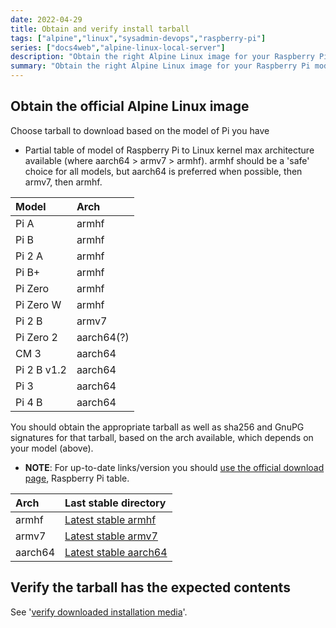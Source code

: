 ```yaml
---
date: 2022-04-29
title: Obtain and verify install tarball
tags: ["alpine","linux","sysadmin-devops","raspberry-pi"]
series: ["docs4web","alpine-linux-local-server"]
description: "Obtain the right Alpine Linux image for your Raspberry Pi model"
summary: "Obtain the right Alpine Linux image for your Raspberry Pi model"
---
```


## Obtain the official Alpine Linux image

Choose tarball to download based on the model of Pi you have

* Partial table of model of Raspberry Pi to Linux kernel max architecture available (where aarch64 > armv7 > armhf). armhf should be a 'safe' choice for all models, but aarch64 is preferred when possible, then armv7, then armhf.

| Model       | Arch       |
|:----------- |:---------- |
| Pi A        | armhf      |
| Pi B        | armhf      |
| Pi 2 A      | armhf      |
| Pi B+       | armhf      |
| Pi Zero     | armhf      |
| Pi Zero W   | armhf      |
| Pi 2 B      | armv7      |
| Pi Zero 2   | aarch64(?) |
| CM 3        | aarch64    |
| Pi 2 B v1.2 | aarch64    |
| Pi 3        | aarch64    |
| Pi 4 B      | aarch64    |

You should obtain the appropriate tarball as well as sha256 and GnuPG signatures for that tarball, based on the arch available, which depends on your model (above).

* **NOTE**: For up-to-date links/version you should [use the official download page](https://www.alpinelinux.org/downloads/), Raspberry Pi table.

| Arch    | Last stable directory                                                                          |
|:------- |:---------------------------------------------------------------------------------------------- |
| armhf   | [Latest stable armhf](https://dl-cdn.alpinelinux.org/alpine/latest-stable/releases/armhf/)     |
| armv7   | [Latest stable armv7](https://dl-cdn.alpinelinux.org/alpine/latest-stable/releases/armv7/)     |
| aarch64 | [Latest stable aarch64](https://dl-cdn.alpinelinux.org/alpine/latest-stable/releases/aarch64/) |

## Verify the tarball has the expected contents

See '[verify downloaded installation media](../../verify-downloaded-install-media/_index.md)'.
